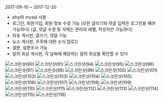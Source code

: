 2017-09-10 ~ 2017-12-20

- php와 mysql 사용
- 로그인, 회원가입, 회원 정보 수정 기능
(모든 글쓰기와 댓글 입력은 로그인을 해야 가능하다)
(글, 댓글 수정 및 삭제는 관리자 레벨, 작성자만 가능하다)
- 자유 게시판, 글쓰기, 댓글 기능
- 뉴스 게시판, 우주에 대한 소식 업로드
- 설문, 설문조사 가능
- 달의 위상 게시판, 각 날짜에 해당하는 달의 위상을 확인할 수 있다


![스크린샷(90)](https://user-images.githubusercontent.com/50413112/104008460-d73a8380-51ec-11eb-9a91-570ec488ef27.png)
![스크린샷(91)](https://user-images.githubusercontent.com/50413112/104008467-d9044700-51ec-11eb-9cc0-4e13399003a3.png)
![스크린샷(94)](https://user-images.githubusercontent.com/50413112/104008470-da357400-51ec-11eb-97cb-ad14ed9beff7.png)
![스크린샷(95)](https://user-images.githubusercontent.com/50413112/104008472-dace0a80-51ec-11eb-9972-f1d02bdcc6e3.png)
![스크린샷(96)](https://user-images.githubusercontent.com/50413112/104008474-db66a100-51ec-11eb-95a7-365817bd7b15.png)
![스크린샷(97)](https://user-images.githubusercontent.com/50413112/104008477-dbff3780-51ec-11eb-8910-7b24cf88706b.png)
![스크린샷(98)](https://user-images.githubusercontent.com/50413112/104008480-dc97ce00-51ec-11eb-85bb-d9fc474e6593.png)
![스크린샷(99)](https://user-images.githubusercontent.com/50413112/104008481-dd306480-51ec-11eb-9e9f-c527bdf1f597.png)
![스크린샷(100)](https://user-images.githubusercontent.com/50413112/104008483-ddc8fb00-51ec-11eb-9ded-cad94f5934c4.png)
![스크린샷(101)](https://user-images.githubusercontent.com/50413112/104008486-de619180-51ec-11eb-9f63-fc4b74e1071b.png)
![스크린샷(102)](https://user-images.githubusercontent.com/50413112/104008490-defa2800-51ec-11eb-81c2-4e6bf23772b7.png)
![스크린샷(103)](https://user-images.githubusercontent.com/50413112/104008492-df92be80-51ec-11eb-9773-21a9b0c47f82.png)
![스크린샷(104)](https://user-images.githubusercontent.com/50413112/104008493-df92be80-51ec-11eb-80cd-3e17d30408ff.png)
![스크린샷(105)](https://user-images.githubusercontent.com/50413112/104008495-e02b5500-51ec-11eb-8e41-5ea908880036.png)
![스크린샷(106)](https://user-images.githubusercontent.com/50413112/104008498-e0c3eb80-51ec-11eb-8b97-844479380e15.png)
![스크린샷(107)](https://user-images.githubusercontent.com/50413112/104008499-e15c8200-51ec-11eb-8881-777e662e25f5.png)
![스크린샷(108)](https://user-images.githubusercontent.com/50413112/104008500-e15c8200-51ec-11eb-873c-4d7653ad9477.png)
![스크린샷(109)](https://user-images.githubusercontent.com/50413112/104008503-e1f51880-51ec-11eb-907d-40ae361e7b07.png)
![스크린샷(110)](https://user-images.githubusercontent.com/50413112/104008504-e28daf00-51ec-11eb-87d2-0cd2acb85c68.png)
![스크린샷(111)](https://user-images.githubusercontent.com/50413112/104008507-e3264580-51ec-11eb-82ee-6d93c30671c6.png)
![스크린샷(112)](https://user-images.githubusercontent.com/50413112/104008510-e3bedc00-51ec-11eb-828e-3547e29b957d.png)
![스크린샷(113)](https://user-images.githubusercontent.com/50413112/104008513-e3bedc00-51ec-11eb-84c5-6df79b00786f.png)
![스크린샷(114)](https://user-images.githubusercontent.com/50413112/104008515-e4577280-51ec-11eb-883e-252a6ea44073.png)
![스크린샷(115)](https://user-images.githubusercontent.com/50413112/104008517-e4f00900-51ec-11eb-9b15-f73d2692dde9.png)
![스크린샷(116)](https://user-images.githubusercontent.com/50413112/104008520-e4f00900-51ec-11eb-86e4-4c15889ba8b5.png)
